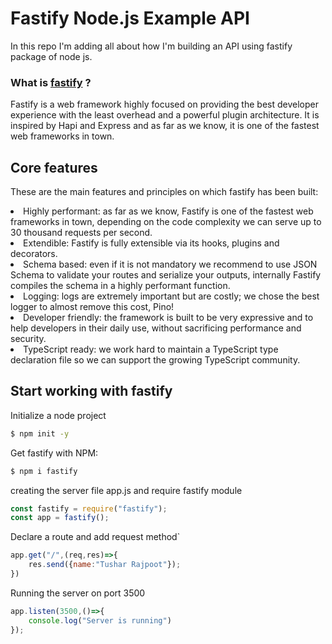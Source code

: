 # Fastify Node.js Example API
In this repo I'm adding all about how I'm building an API using fastify package of node js.


### What is <a href="https://www.fastify.io/">fastify</a> ?
Fastify is a web framework highly focused on providing the best developer experience with the least overhead and a powerful plugin architecture. It is inspired by Hapi and Express and as far as we know, it is one of the fastest web frameworks in town.
<br>

## Core features
These are the main features and principles on which fastify has been built:

<li>Highly performant: as far as we know, Fastify is one of the fastest web frameworks in town, depending on the code complexity we can serve up to 30 thousand requests per second.
<li>Extendible: Fastify is fully extensible via its hooks, plugins and decorators.
<li>Schema based: even if it is not mandatory we recommend to use JSON Schema to validate your routes and serialize your outputs, internally Fastify compiles the schema in a highly performant function.
<li>Logging: logs are extremely important but are costly; we chose the best logger to almost remove this cost, Pino!
<li>Developer friendly: the framework is built to be very expressive and to help developers in their daily use, without sacrificing performance and security.
<li>TypeScript ready: we work hard to maintain a TypeScript type declaration file so we can support the growing TypeScript community.


## Start working with fastify
Initialize a node project
```Bash
$ npm init -y
```

Get fastify with NPM:
```Bash
$ npm i fastify
```

creating the server file app.js and require fastify module

```javascript
const fastify = require("fastify");
const app = fastify();
```
 
Declare a route and add request method`
```javascript
app.get("/",(req,res)=>{
    res.send({name:"Tushar Rajpoot"});
})
```

Running the server on port 3500
```javascript
app.listen(3500,()=>{
    console.log("Server is running")
});  
```